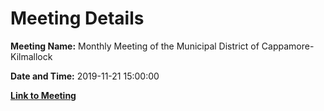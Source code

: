 # Meeting Details

**Meeting Name:** Monthly Meeting of the Municipal District of Cappamore-Kilmallock

**Date and Time:** 2019-11-21 15:00:00

**[Link to Meeting](https://www.limerick.ie/council/whats-on/monthly-meeting-municipal-district-cappamore-kilmallock-54)**
